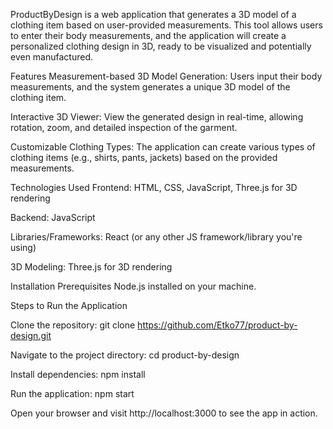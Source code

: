 ProductByDesign is a web application that generates a 3D model of a clothing item based on user-provided measurements. This tool allows users to enter their body measurements, and the application will create a personalized clothing design in 3D, ready to be visualized and potentially even manufactured.

Features
Measurement-based 3D Model Generation: Users input their body measurements, and the system generates a unique 3D model of the clothing item.

Interactive 3D Viewer: View the generated design in real-time, allowing rotation, zoom, and detailed inspection of the garment.

Customizable Clothing Types: The application can create various types of clothing items (e.g., shirts, pants, jackets) based on the provided measurements.

Technologies Used
Frontend: HTML, CSS, JavaScript, Three.js for 3D rendering

Backend: JavaScript

Libraries/Frameworks: React (or any other JS framework/library you're using)

3D Modeling: Three.js for 3D rendering

Installation
Prerequisites
Node.js installed on your machine.

Steps to Run the Application

Clone the repository:
git clone https://github.com/Etko77/product-by-design.git

Navigate to the project directory:
cd product-by-design

Install dependencies:
npm install

Run the application:
npm start

Open your browser and visit http://localhost:3000 to see the app in action.
